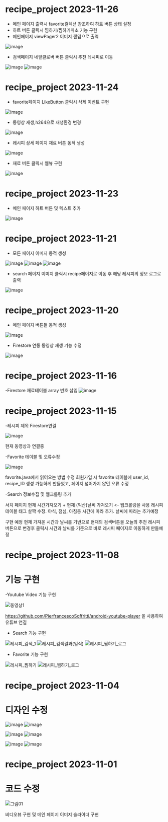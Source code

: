# recipe_project 2023-11-26
- 메인 페이지 출력시 favorite컬렉션 참조하여 하트 버튼 상태 설정
- 하트 버튼 클릭시 찜하기/찜하기취소 기능 구현
- 메인페이지 viewPager2 이미지 랜덤으로 출력

![image](https://github.com/rydnjs98/recipe_project/assets/89891055/7159c7d6-c298-49bb-a890-5d748253d87a)

- 검색페이지 네잎클로버 버튼 클릭시 추천 레시피로 이동

![image](https://github.com/rydnjs98/recipe_project/assets/89891055/36a28c2b-02af-41e7-8b85-0de94a4e355a) ![image](https://github.com/rydnjs98/recipe_project/assets/89891055/0d10e2e8-34b6-4ebe-bfe6-303452304669)




# recipe_project 2023-11-24
- favorite페이지 LikeButton 클릭시 삭제 이벤트 구현

![image](https://github.com/rydnjs98/recipe_project/assets/89891055/7c07e312-cceb-4b87-831d-d97d9b37ac7f)

- 동영상 재생,h264으로 재생환경 변경

![image](https://github.com/rydnjs98/recipe_project/assets/89891055/959a2b10-5567-4556-b536-0271b34373f3)

- 레시피 상세 페이지 재료 버튼 동적 생성

![image](https://github.com/rydnjs98/recipe_project/assets/89891055/d1fa180a-591d-4728-b73a-85da86a5a1c4)

- 재료 버튼 클릭시 웹뷰 구현

![image](https://github.com/rydnjs98/recipe_project/assets/89891055/f0224eb4-b0f8-4a24-baec-7bbac934a34b)




# recipe_project 2023-11-23
- 메인 페이지 하트 버튼 및 텍스트 추가

![image](https://github.com/rydnjs98/recipe_project/assets/89891055/cfed3dfd-b559-4ed6-b937-504fe51b7e54)


# recipe_project 2023-11-21
- 모든 페이지 이미지 동적 생성

![image](https://github.com/rydnjs98/recipe_project/assets/89891055/43c7b4c2-56fa-4b21-aa7b-d6fb05e510e4) ![image](https://github.com/rydnjs98/recipe_project/assets/89891055/77c86564-60db-4c8a-9019-9965432e7bd2)
![image](https://github.com/rydnjs98/recipe_project/assets/89891055/77bf7bb3-9c6c-4e8f-856e-bc531f5fdb14)

- search 페이지 이미지 클릭시 recipe페이지로 이동 후 해당 레시피의 정보 로그로 출력

![image](https://github.com/rydnjs98/recipe_project/assets/89891055/6fa70dc6-90df-43b1-835e-c2ab5222d348)



# recipe_project 2023-11-20
- 메인 페이지 버튼들 동적 생성
  
![image](https://github.com/rydnjs98/recipe_project/assets/89891055/cf9f9455-2c8a-4886-94b9-44d7976654f1)

- Firestore 연동 동영상 재생 기능 수정

![image](https://github.com/rydnjs98/recipe_project/assets/89891055/b102374c-c461-4d40-904c-ffd5e1410618)



# recipe_project 2023-11-16
-Firestore 재료테이블 array 번호 삽입
![image](https://github.com/vahallla/recipe_project/assets/89891803/9e3ea9ec-9a44-4983-8968-38ffe6edcf49)






# recipe_project 2023-11-15
-레시피 제목 Firestore연결

![image](https://github.com/vahallla/recipe_project/assets/89891803/0854040d-7996-4623-a303-f19cb4ae4afd) 

현재 동영상과 연결중





-Favorite 테이블 및 오류수정

![image](https://github.com/vahallla/recipe_project/assets/89891803/5d689754-dacc-452d-9795-04cd7d18a7d4)

favorite.java에서 읽어오는 방법 수정
회원가입 시 favorite 테이블에 user_id, recipe_ID 생성 가능하게 만들었고, 페이지 넘어가지 않던 오류 수정


-Search 정보수집 및 웹크롤링 추가

서치 페이지 현재 시간가져오기 + 현재 (익산)날씨 가져오기 <- 웹크롤링을 사용
레시피 테이블 태그 살짝 수정. 야식, 점심, 아침등 시간에 따라 추가. 날씨에 따라는 추가예정

구현 예정 현재 가져온 시간과 날씨를 기반으로 현재의 검색버튼을 오늘의 추천 레시피 버튼으로 변경후
클릭시 시간과 날씨를 기준으로 바로 레시피 페이지로 이동하게 만들예정








# recipe_project 2023-11-08
# 기능 구현
-Youtube Video 기능 구현

![동영상1](https://github.com/vahallla/recipe_project/assets/89891803/a4548006-aef8-41fb-9a47-6dfc0390fe1f)

https://github.com/PierfrancescoSoffritti/android-youtube-player
을 사용하여 유튜브 연결

- Search 기능 구현

![레시피_검색_1](https://github.com/vahallla/recipe_project/assets/89891803/310bbd91-94f7-4d00-8952-c9e7c6ad567f) ![레시피_검색결과(일식)](https://github.com/vahallla/recipe_project/assets/89891803/5bb871a8-70b4-436c-9047-52bd0a188948)
![레시피_찜하기_로그](https://github.com/vahallla/recipe_project/assets/89891803/32ee62a1-e058-49fb-a3ea-c7b8f5267894)



- Favorite 기능 구현

![레시피_찜하기](https://github.com/vahallla/recipe_project/assets/89891803/7c3c8da6-043a-478e-b9af-e91c4ed186b5) ![레시피_찜하기_로그](https://github.com/vahallla/recipe_project/assets/89891803/9e1fad02-987b-43b0-ab99-67326611e381)










# recipe_project 2023-11-04
# 디자인 수정
![image](https://github.com/rydnjs98/recipe_project/assets/89891055/46e5a99e-477f-4493-add3-9682d920f5d1) ![image](https://github.com/rydnjs98/recipe_project/assets/89891055/2226a65d-d4c2-46d0-8bf8-0012e4a4817f)

![image](https://github.com/rydnjs98/recipe_project/assets/89891055/e84c34c6-5998-414d-90d4-34908e649b3a) ![image](https://github.com/rydnjs98/recipe_project/assets/89891055/3dc98005-061b-4a61-8708-5d30fadfa7ab)

![image](https://github.com/rydnjs98/recipe_project/assets/89891055/8b3130c4-a8c3-4398-b73c-4002d910482b) ![image](https://github.com/rydnjs98/recipe_project/assets/89891055/a57afabd-1d88-47a4-9403-e55ab0330870) 



# recipe_project 2023-11-01
# 코드 수정
![그림01](https://github.com/rydnjs98/recipe_project/assets/89891055/de286092-fa17-489c-910d-d5b0fb2c84f1)


비디오뷰 구현 및 메인 페이지 이미지 슬라이더 구현
